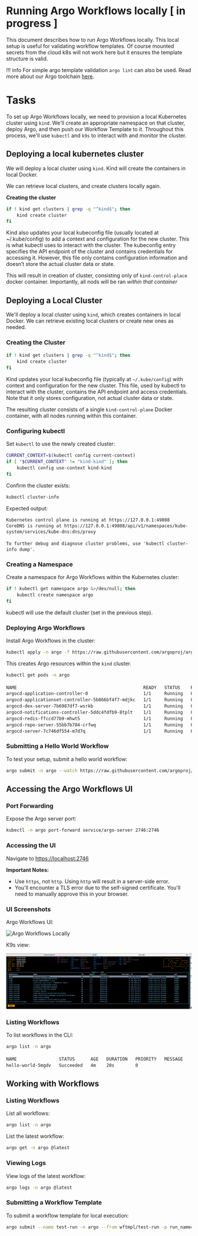 # Running Argo Workflows locally [ in progress ]

This document describes how to run Argo Workflows locally. This local setup is useful for validating workflow templates. Of course mounted secrets from the cloud k8s will not work here but it ensures the template structure is valid. 

!!! info
    For simple argo template validation `argo lint` can also be used. 
Read more about our Argo toolchain [here](argo_glossary.md).

# Tasks

To set up Argo Workflows locally, we need to provision a local Kubernetes cluster using `kind`. We'll create an appropriate namespace on that cluster, deploy Argo, and then push our Workflow Template to it. Throughout this process, we'll use `kubectl` and `k9s` to interact with and monitor the cluster.

## Deploying a local kubernetes cluster

We will deploy a  local cluster using `kind`. Kind will create the containers in local Docker.

We can retrieve local clusters, and create clusters locally again.

**Creating the cluster**

```bash
if ! kind get clusters | grep -q "^kind$"; then
    kind create cluster
fi
```

Kind also updates your local kubeconfig file (usually located at ~/.kube/config) to add a context and configuration for the new cluster. This is what kubectl uses to interact with the cluster. The kubeconfig entry specifies the API endpoint of the cluster and contains credentials for accessing it. However, this file only contains configuration information and doesn’t store the actual cluster data or state.

This will result in creation of cluster, consisting only of `kind-control-place` docker container. Importantly, all nods will be ran *within that container*

## Deploying a Local Cluster

We'll deploy a local cluster using `kind`, which creates containers in local Docker. We can retrieve existing local clusters or create new ones as needed.

### Creating the Cluster

```bash
if ! kind get clusters | grep -q "^kind$"; then
    kind create cluster
fi
```

Kind updates your local kubeconfig file (typically at `~/.kube/config`) with context and configuration for the new cluster. This file, used by kubectl to interact with the cluster, contains the API endpoint and access credentials. Note that it only stores configuration, not actual cluster data or state.

The resulting cluster consists of a single `kind-control-plane` Docker container, with all nodes running within this container.

### Configuring kubectl

Set `kubectl` to use the newly created cluster:

```bash
CURRENT_CONTEXT=$(kubectl config current-context)
if [ "$CURRENT_CONTEXT" != "kind-kind" ]; then
    kubectl config use-context kind-kind
fi
```

Confirm the cluster exists:

```bash
kubectl cluster-info
```

Expected output:
```
Kubernetes control plane is running at https://127.0.0.1:49808
CoreDNS is running at https://127.0.0.1:49808/api/v1/namespaces/kube-system/services/kube-dns:dns/proxy

To further debug and diagnose cluster problems, use 'kubectl cluster-info dump'.
```

### Creating a Namespace

Create a namespace for Argo Workflows within the Kubernetes cluster:

```bash
if ! kubectl get namespace argo &>/dev/null; then
    kubectl create namespace argo
fi
```

kubectl will use the default cluster (set in the previous step).

### Deploying Argo Workflows

Install Argo Workflows in the cluster:

```bash
kubectl apply -n argo -f https://raw.githubusercontent.com/argoproj/argo-workflows/refs/heads/main/manifests/quick-start-minimal.yaml
```

This creates Argo resources within the `kind` cluster.

```bash
kubectl get pods -n argo

NAME                                                READY   STATUS    RESTARTS   AGE
argocd-application-controller-0                     1/1     Running   0          65m
argocd-applicationset-controller-5b866bf4f7-mdjkc   1/1     Running   0          65m
argocd-dex-server-7b6987df7-wsrkb                   1/1     Running   0          65m
argocd-notifications-controller-5ddc4fdfb9-8tplt    1/1     Running   0          65m
argocd-redis-ffccd77b9-mhwt5                        1/1     Running   0          65m
argocd-repo-server-55bb7b784-crfwq                  1/1     Running   0          65m
argocd-server-7c746df554-m7d7q                      1/1     Running   0          65m
```

### Submitting a Hello World Workflow

To test your setup, submit a hello world workflow:

```bash
argo submit -n argo --watch https://raw.githubusercontent.com/argoproj/argo-workflows/main/examples/hello-world.yaml
```

## Accessing the Argo Workflows UI

### Port Forwarding

Expose the Argo server port:

```bash
kubectl -n argo port-forward service/argo-server 2746:2746
```

### Accessing the UI

Navigate to [https://localhost:2746](https://localhost:2746/)

**Important Notes:**
- Use `https`, not `http`. Using `http` will result in a server-side error.
- You'll encounter a TLS error due to the self-signed certificate. You'll need to manually approve this in your browser.

### UI Screenshots

Argo Workflows UI:

![Argo Workflows Locally](../assets/img/local_workflows.png)

K9s view:

![Argo Workflows Locally K9s](../assets/img/k9s_screenshot.png)

### Listing Workflows

To list workflows in the CLI:

```bash
argo list -n argo

NAME                STATUS      AGE   DURATION   PRIORITY   MESSAGE
hello-world-5mgdv   Succeeded   4m    20s        0
```

## Working with Workflows

### Listing Workflows

List all workflows:

```bash
argo list -n argo
```

List the latest workflow:

```bash
argo get -n argo @latest
```

### Viewing Logs

View logs of the latest workflow:

```bash
argo logs -n argo @latest
```

### Submitting a Workflow Template

To submit a workflow template for local execution:

```bash
argo submit --name test-run -n argo --from wftmpl/test-run -p run_name=test-run -l submit-from-ui=false --entrypoint __default__
```